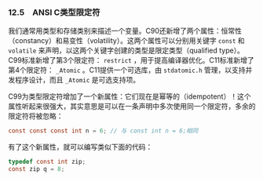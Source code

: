 ### 12.5　ANSI C类型限定符

我们通常用类型和存储类别来描述一个变量。C90还新增了两个属性：恒常性（constancy）和易变性（volatility）。这两个属性可以分别用关键字 `const` 和 `volatile` 来声明，以这两个关键字创建的类型是限定类型（qualified type）。C99标准新增了第3个限定符： `restrict` ，用于提高编译器优化。C11标准新增了第4个限定符： `_Atomic` 。C11提供一个可选库，由 `stdatomic.h` 管理，以支持并发程序设计，而且 `_Atomic` 是可选支持项。

C99为类型限定符增加了一个新属性：它们现在是幂等的（idempotent）！这个属性听起来很强大，其实意思是可以在一条声明中多次使用同一个限定符，多余的限定符将被忽略：

```c
const const const int n = 6; // 与 const int n = 6;相同
```

有了这个新属性，就可以编写类似下面的代码：

```c
typedef const int zip;
const zip q = 8;
```

